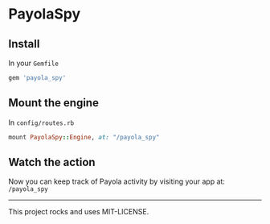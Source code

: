 # PayolaSpy

## Install

In your `Gemfile`

```ruby
gem 'payola_spy'
```

## Mount the engine

In `config/routes.rb`

```ruby
mount PayolaSpy::Engine, at: "/payola_spy"
```

## Watch the action

Now you can keep track of Payola activity by visiting your app at: `/payola_spy`

----------

This project rocks and uses MIT-LICENSE.
